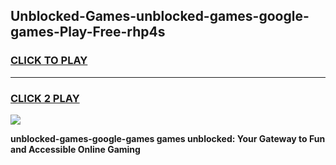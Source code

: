 
## Unblocked-Games-unblocked-games-google-games-Play-Free-rhp4s
<h3>
<a href="https://premium76.site?title=unblocked-games-google-games&ref=21A">CLICK TO PLAY</a></h3>
<hr>

<h3>
<a href="https://premium76.site?title=unblocked-games-google-games&ref=21A">CLICK 2 PLAY</a>
  
</h3>

<a href="https://premium76.site?title=unblocked-games-google-games&ref=21A"><img src="https://clearcache.store/games.png"></a>


**unblocked-games-google-games games unblocked: Your Gateway to Fun and Accessible Online Gaming**

